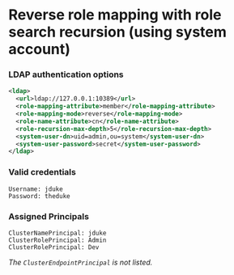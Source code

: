 # Reverse role mapping with role search recursion (using system account)

### LDAP authentication options

```xml
<ldap>
  <url>ldap://127.0.0.1:10389</url>
  <role-mapping-attribute>member</role-mapping-attribute>
  <role-mapping-mode>reverse</role-mapping-mode>
  <role-name-attribute>cn</role-name-attribute>
  <role-recursion-max-depth>5</role-recursion-max-depth>
  <system-user-dn>uid=admin,ou=system</system-user-dn>
  <system-user-password>secret</system-user-password>
</ldap>
```

### Valid credentials

```
Username: jduke
Password: theduke
```

### Assigned Principals

```
ClusterNamePrincipal: jduke
ClusterRolePrincipal: Admin
ClusterRolePrincipal: Dev
```

*The `ClusterEndpointPrincipal` is not listed.*